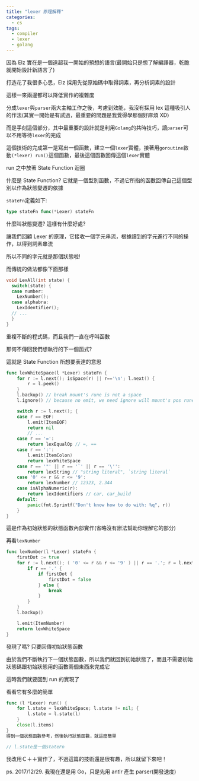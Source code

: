 ```yaml
---
title: "lexer 原理解釋"
categories:
  - cs
tags:
  - compiler
  - lexer
  - golang
---
```


因為 Elz 實在是一個遠超我一開始的預想的語言(最開始只是想了解編譯器，乾脆就開始設計新語言了)

打造花了我很多心思，Elz 採用先從原始碼中取得詞素，再分析詞素的設計

這樣一來兩邊都可以降低實作的複雜度

分成`lexer`與`parser`兩大主軸工作之後，考慮到效能，我沒有採用 lex 這種吸引人的作法(其實一開始是有試過，最重要的問題是我覺得學那個好麻煩 XD)

而是手刻這個部分，其中最重要的設計就是利用`Golang`的共時技巧，讓`parser`可以不用等待`lexer`的完成

這個技術的完成第一是寫出一個函數，建立一個`lexer`實體，接著用`goroutine`啟動`(*lexer) run()`這個函數，最後這個函數回傳這個`lexer`實體

run 之中放著 State Function 迴圈

什麼是 State Function? 它就是一個型別函數，不過它所指的函數回傳自己這個型別以作為狀態變遷的依據

`stateFn`定義如下:

```go
type stateFn func(*Lexer) stateFn
```

什麼叫狀態變遷? 這樣有什麼好處?

讓我們回顧 Lexer 的原理，它接收一個字元串流，根據讀到的字元進行不同的操作，以得到詞素串流

所以不同的字元就是那個狀態啦!

而傳統的做法都像下面那樣

```c
void LexAll(int state) {
  switch(state) {
  case number:
    LexNumber();
  case alphabra:
    LexIdentifier();
  // ...
  }
}
```

重複不斷的程式碼，而且我們一直在呼叫函數

那何不傳回我們想執行的下一個函式?

這就是 State Function 所想要表達的意思

```go
func lexWhiteSpace(l *Lexer) stateFn {
    for r := l.next(); isSpace(r) || r=='\n'; l.next() {
        r = l.peek()
    }
    l.backup() // break mount's rune is not a space
    l.ignore() // because no emit, we need ignore will mount's pos runes

    switch r := l.next(); {
    case r == EOF:
        l.emit(ItemEOF)
        return nil
        // ...
    case r == '=':
        return lexEqualOp // =, ==
    case r == ':':
        l.emit(ItemColon)
        return lexWhiteSpace
    case r == '"' || r == '`' || r == '\'':
        return lexString // "string literal", `string literal`
    case '0' <= r && r <= '9':
        return lexNumber // 12323, 2.344
    case isAlphaNumeric(r):
        return lexIdentifiers // car, car_build
    default:
        panic(fmt.Sprintf("Don't know how to do with: %q", r))
    }
}
```

這是作為初始狀態的狀態函數內部實作(省略沒有辦法幫助你理解它的部分)

再看`lexNumber`

```go
func lexNumber(l *Lexer) stateFn {
    firstDot := true
    for r := l.next(); ( '0' <= r && r <= '9' ) || r == '.'; r = l.next() {
        if r == '.' {
            if firstDot {
                firstDot = false
            } else {
                break
            }
        }
    }
    l.backup()

    l.emit(ItemNumber)
    return lexWhiteSpace
}
```

發現了嗎? 只要回傳初始狀態函數

由於我們不斷執行下一個狀態函數，所以我們就回到初始狀態了，而且不需要初始狀態碼跟初始狀態用的函數兩個東西來完成它

這時我們就要回到 run 的實現了

看看它有多麼的簡單

```go
func (l *Lexer) run() {
    for l.state = lexWhiteSpace; l.state != nil; {
        l.state = l.state(l)
    }
    close(l.items)
}
得到一個狀態函數參考，然後執行狀態函數，就這麼簡單

// l.state是一個stateFn
```

我改用Ｃ＋＋實作了，不過這篇的技術還是很有趣，所以就留下來吧！

ps. 2017/12/29. 我現在還是用 Go，只是先用 antlr 產生 parser(開發速度)
